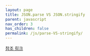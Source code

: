 ```yaml
---
layout: page
title: JSON.parse VS JSON.stringify
parent: javascript
nav_order: 3
has_children: false
permalink: /js/parse-VS-stringify/
---
```


[참조 링크](https://wormwlrm.github.io/2019/12/04/Why-JSON-parse-is-faster-than-object-literal.html)